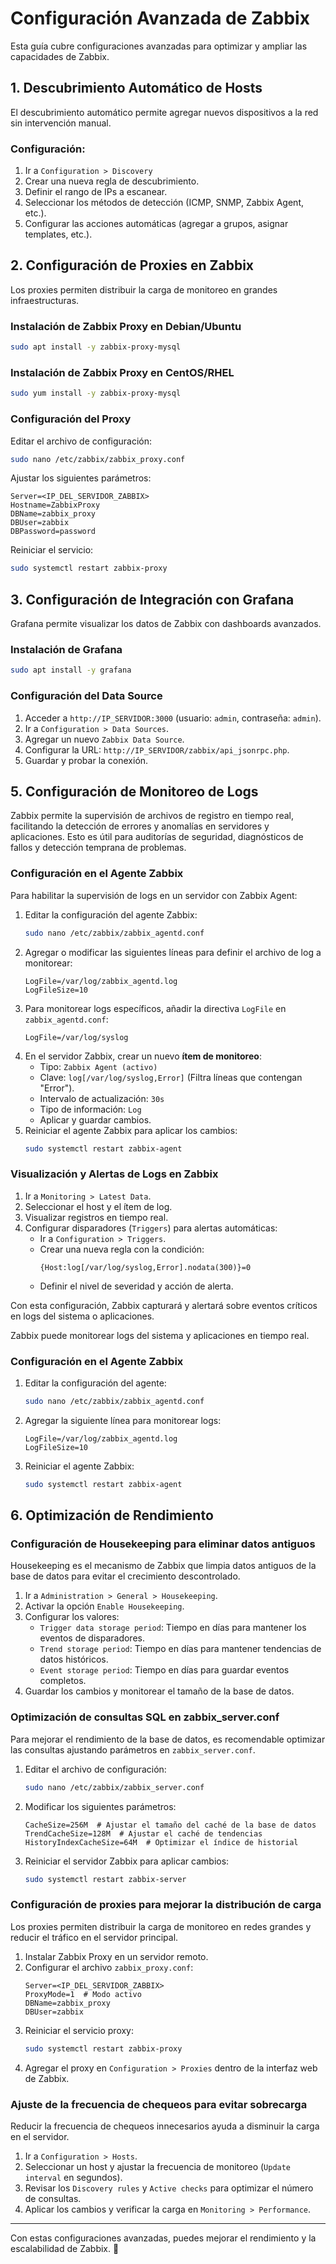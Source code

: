 # Configuración Avanzada de Zabbix

Esta guía cubre configuraciones avanzadas para optimizar y ampliar las capacidades de Zabbix.

## 1. Descubrimiento Automático de Hosts

El descubrimiento automático permite agregar nuevos dispositivos a la red sin intervención manual.

### Configuración:

1. Ir a `Configuration > Discovery`
2. Crear una nueva regla de descubrimiento.
3. Definir el rango de IPs a escanear.
4. Seleccionar los métodos de detección (ICMP, SNMP, Zabbix Agent, etc.).
5. Configurar las acciones automáticas (agregar a grupos, asignar templates, etc.).

## 2. Configuración de Proxies en Zabbix

Los proxies permiten distribuir la carga de monitoreo en grandes infraestructuras.

### Instalación de Zabbix Proxy en Debian/Ubuntu

```bash
sudo apt install -y zabbix-proxy-mysql
```

### Instalación de Zabbix Proxy en CentOS/RHEL

```bash
sudo yum install -y zabbix-proxy-mysql
```

### Configuración del Proxy

Editar el archivo de configuración:

```bash
sudo nano /etc/zabbix/zabbix_proxy.conf
```

Ajustar los siguientes parámetros:

```
Server=<IP_DEL_SERVIDOR_ZABBIX>
Hostname=ZabbixProxy
DBName=zabbix_proxy
DBUser=zabbix
DBPassword=password
```

Reiniciar el servicio:

```bash
sudo systemctl restart zabbix-proxy
```

## 3. Configuración de Integración con Grafana

Grafana permite visualizar los datos de Zabbix con dashboards avanzados.

### Instalación de Grafana

```bash
sudo apt install -y grafana
```

### Configuración del Data Source

1. Acceder a `http://IP_SERVIDOR:3000` (usuario: `admin`, contraseña: `admin`).
2. Ir a `Configuration > Data Sources`.
3. Agregar un nuevo `Zabbix Data Source`.
4. Configurar la URL: `http://IP_SERVIDOR/zabbix/api_jsonrpc.php`.
5. Guardar y probar la conexión.

## 5. Configuración de Monitoreo de Logs

Zabbix permite la supervisión de archivos de registro en tiempo real, facilitando la detección de errores y anomalías en servidores y aplicaciones. Esto es útil para auditorías de seguridad, diagnósticos de fallos y detección temprana de problemas.

### Configuración en el Agente Zabbix

Para habilitar la supervisión de logs en un servidor con Zabbix Agent:

1. Editar la configuración del agente Zabbix:
   ```bash
   sudo nano /etc/zabbix/zabbix_agentd.conf
   ```
2. Agregar o modificar las siguientes líneas para definir el archivo de log a monitorear:
   ```
   LogFile=/var/log/zabbix_agentd.log
   LogFileSize=10
   ```
3. Para monitorear logs específicos, añadir la directiva `LogFile` en `zabbix_agentd.conf`:
   ```
   LogFile=/var/log/syslog
   ```
4. En el servidor Zabbix, crear un nuevo **ítem de monitoreo**:
   - Tipo: `Zabbix Agent (activo)`
   - Clave: `log[/var/log/syslog,Error]` (Filtra líneas que contengan "Error").
   - Intervalo de actualización: `30s`
   - Tipo de información: `Log`
   - Aplicar y guardar cambios.
5. Reiniciar el agente Zabbix para aplicar los cambios:
   ```bash
   sudo systemctl restart zabbix-agent
   ```

### Visualización y Alertas de Logs en Zabbix

1. Ir a `Monitoring > Latest Data`.
2. Seleccionar el host y el ítem de log.
3. Visualizar registros en tiempo real.
4. Configurar disparadores (`Triggers`) para alertas automáticas:
   - Ir a `Configuration > Triggers`.
   - Crear una nueva regla con la condición:
     ```
     {Host:log[/var/log/syslog,Error].nodata(300)}=0
     ```
   - Definir el nivel de severidad y acción de alerta.

Con esta configuración, Zabbix capturará y alertará sobre eventos críticos en logs del sistema o aplicaciones.

Zabbix puede monitorear logs del sistema y aplicaciones en tiempo real.

### Configuración en el Agente Zabbix

1. Editar la configuración del agente:
   ```bash
   sudo nano /etc/zabbix/zabbix_agentd.conf
   ```
2. Agregar la siguiente línea para monitorear logs:
   ```
   LogFile=/var/log/zabbix_agentd.log
   LogFileSize=10
   ```
3. Reiniciar el agente Zabbix:
   ```bash
   sudo systemctl restart zabbix-agent
   ```

## 6. Optimización de Rendimiento

### Configuración de Housekeeping para eliminar datos antiguos

Housekeeping es el mecanismo de Zabbix que limpia datos antiguos de la base de datos para evitar el crecimiento descontrolado.

1. Ir a `Administration > General > Housekeeping`.
2. Activar la opción `Enable Housekeeping`.
3. Configurar los valores:
   - `Trigger data storage period`: Tiempo en días para mantener los eventos de disparadores.
   - `Trend storage period`: Tiempo en días para mantener tendencias de datos históricos.
   - `Event storage period`: Tiempo en días para guardar eventos completos.
4. Guardar los cambios y monitorear el tamaño de la base de datos.

### Optimización de consultas SQL en zabbix\_server.conf

Para mejorar el rendimiento de la base de datos, es recomendable optimizar las consultas ajustando parámetros en `zabbix_server.conf`.

1. Editar el archivo de configuración:
   ```bash
   sudo nano /etc/zabbix/zabbix_server.conf
   ```
2. Modificar los siguientes parámetros:
   ```
   CacheSize=256M  # Ajustar el tamaño del caché de la base de datos
   TrendCacheSize=128M  # Ajustar el caché de tendencias
   HistoryIndexCacheSize=64M  # Optimizar el índice de historial
   ```
3. Reiniciar el servidor Zabbix para aplicar cambios:
   ```bash
   sudo systemctl restart zabbix-server
   ```

### Configuración de proxies para mejorar la distribución de carga

Los proxies permiten distribuir la carga de monitoreo en redes grandes y reducir el tráfico en el servidor principal.

1. Instalar Zabbix Proxy en un servidor remoto.
2. Configurar el archivo `zabbix_proxy.conf`:
   ```
   Server=<IP_DEL_SERVIDOR_ZABBIX>
   ProxyMode=1  # Modo activo
   DBName=zabbix_proxy
   DBUser=zabbix
   ```
3. Reiniciar el servicio proxy:
   ```bash
   sudo systemctl restart zabbix-proxy
   ```
4. Agregar el proxy en `Configuration > Proxies` dentro de la interfaz web de Zabbix.

### Ajuste de la frecuencia de chequeos para evitar sobrecarga

Reducir la frecuencia de chequeos innecesarios ayuda a disminuir la carga en el servidor.

1. Ir a `Configuration > Hosts`.
2. Seleccionar un host y ajustar la frecuencia de monitoreo (`Update interval` en segundos).
3. Revisar los `Discovery rules` y `Active checks` para optimizar el número de consultas.
4. Aplicar los cambios y verificar la carga en `Monitoring > Performance`.

---

Con estas configuraciones avanzadas, puedes mejorar el rendimiento y la escalabilidad de Zabbix. 🚀

